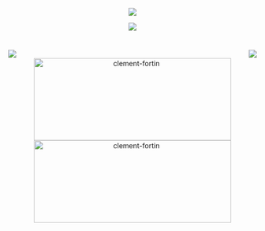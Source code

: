 <!--
**supercrytoking/supercrytoking** is a ✨ _special_ ✨ repository because its `README.md` (this file) appears on your GitHub profile.

Here are some ideas to get you started:

- 🔭 I’m currently working on ...
- 🌱 I’m currently learning ...
- 👯 I’m looking to collaborate on ...
- 🤔 I’m looking for help with ...
- 💬 Ask me about ...
- 📫 How to reach me: ...
- 😄 Pronouns: ...
- ⚡ Fun fact: ...
-->

<p align="center">
  <a href="https://github.com/DenverCoder1/readme-typing-svg">
    <img src="https://readme-typing-svg.herokuapp.com?lines=Geographic%20Information%20System%20Technology;Building%20Map%20Services,%20Interactive%20Web%20Maps;Analysis%20GeoSpatial%20Data%20With%20ArcGIS,%20QGIS%20GDAL%20;Remote%20Sensing%20Data%20Analysis&center=true&width=800&height=60">
  </a>
</p>

<!-- <img src="https://github.com/TopTalentDev/TopTalentDev/blob/main/1.gif" alt="Awesome Badge" width="100%" height="450px"/> -->
<p align="center">
  <a href="https://skillicons.dev">
    <img src="https://skillicons.dev/icons?i=cs,cpp,html,css,java,py,js,nodejs,aws,django,docker,dotnet,git,php,postgres,qt,react,vue,wordpress" />
  </a>
</p>
<h1 align="center">
  <img align="left" src="https://visitor-badge.laobi.icu/badge?page_id=vhkechichian.vhkechichian" />
  <img align="right" src="https://img.shields.io/github/followers/vhkechichian?label=Follow&style=for-the-badge&logo=appveyor" />
</h1>
<br />

<div align="center">
  <img src="https://github-readme-stats.vercel.app/api?username=vhkechichian&show_icons=true&theme=transparent" alt="clement-fortin" width=400 height=167/>
  <img src="https://github-readme-stats.vercel.app/api/top-langs/?username=vhkechichian&layout=compact&show_icons=true&theme=transparent" alt="clement-fortin" width=400 height=167/>
</div>
